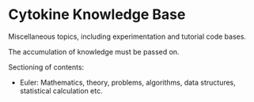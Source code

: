# Cytokine Knowledge Base
Miscellaneous topics, including experimentation and tutorial code bases.

The accumulation of knowledge must be passed on.

Sectioning of contents:
- Euler: Mathematics, theory, problems, algorithms, data structures, statistical calculation etc.
